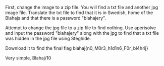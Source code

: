 First, change the image to a zip file. You will find a txt file and another jpg image file.
Translate the txt file to find that it is in Swedish, home of the Blahajs and that there is a password "blahajery".

Attempt to change the jpg file to a zip file to find nothing.
Use aperisolve and input the password "blahajery" along with the jpg to find that a txt file was hidden in the jpg file using Steghide.

Download it to find the final flag blahaj{n0_M0r3_h1d1n6_F0r_bl4h4j}

Very simple, Blahaj/10